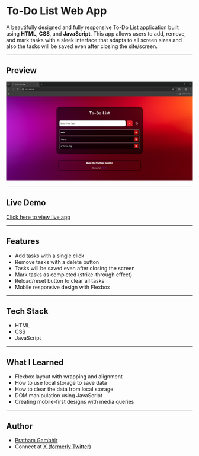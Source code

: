 # To-Do List Web App

A beautifully designed and fully responsive To-Do List application built using **HTML**, **CSS**, and **JavaScript**. This app allows users to add, remove, and mark tasks with a sleek interface that adapts to all screen sizes and also the tasks will be saved even after closing the site/screen.

-------------

## Preview

![screenshot](./images-todo/preview.png)

-------------

## Live Demo

[Click here to view live app]()

------------

## Features

- Add tasks with a single click
- Remove tasks with a delete button
- Tasks will be saved even after closing the screen
- Mark tasks as completed (strike-through effect)
- Reload/reset button to clear all tasks
- Mobile responsive design with Flexbox

-------------

## Tech Stack

- HTML
- CSS
- JavaScript

-------------

## What I Learned

- Flexbox layout with wrapping and alignment
- How to use local storage to save data
- How to clear the data from local storage
- DOM manipulation using JavaScript
- Creating mobile-first designs with media queries

------------------

## Author

- [Pratham Gambhir](https://github.com/prathamgambhir)
- Connect at [X (formerly Twitter)](https://x.com/_PrathamGambhir)


